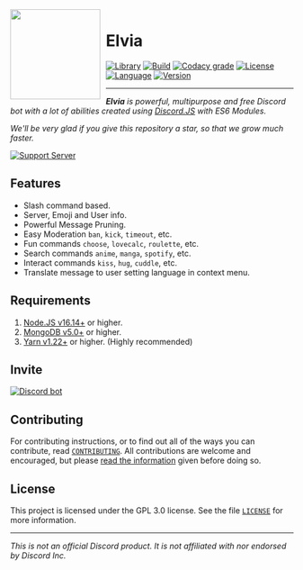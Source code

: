 <img width="160" height="160" align="left" style="float: left; margin: 0 10px 10px 0;" src="https://i.imgur.com/EDf862b.jpeg">

# Elvia

[![Library][library]][discord.js docs]
[![Build][build]][continuous integration]
[![Codacy grade][codacy grade]][codacy]
[![License][license badge]][license]
[![Language]][language]
[![Version]][version]

---

<i>**Elvia** is powerful, multipurpose and free Discord bot with a lot of abilities created using [Discord.JS][discord.js github] with ES6 Modules.

We'll be very glad if you give this repository a star, so that we grow much faster.
</i>

[![Support Server][support server]][discord server]

## Features

* Slash command based.
* Server, Emoji and User info.
* Powerful Message Pruning.
* Easy Moderation `ban`, `kick`, `timeout`, etc.
* Fun commands `choose`, `lovecalc`, `roulette`, etc.
* Search commands `anime`, `manga`, `spotify`, etc.
* Interact commands `kiss`, `hug`, `cuddle`, etc.
* Translate message to user setting language in context menu.

## Requirements
1. [Node.JS v16.14+][node.js] or higher.
2. [MongoDB v5.0+][mongodb] or higher.
3. [Yarn v1.22+][yarn] or higher. (Highly recommended)

## Invite
[![Discord bot][discord bot]][top.gg]

## Contributing
For contributing instructions, or to find out all of the ways you can contribute, read [`CONTRIBUTING`][contributing]. All contributions are welcome and encouraged, but please [read the information][code of conduct] given before doing so.

## License
This project is licensed under the GPL 3.0 license. See the file [`LICENSE`][license] for more information.

---
<i>This is not an official Discord product. It is not affiliated with nor endorsed by Discord Inc.</i>

<!-- LINKS -->

[discord.js docs]: https://discord.js.org/#/
[continuous integration]: https://github.com/Rygent/ElviaBot/actions/workflows/continuous-integration.yml
[codacy]: https://app.codacy.com/gh/Rygent/ElviaBot/dashboard
[license]: ./LICENSE

[node.js]: https://nodejs.org/en/download
[mongodb]: https://www.mongodb.com/try/download/community
[yarn]: https://yarnpkg.com/en/docs/install

[discord.js github]: https://github.com/discordjs/discord.js
[discord server]: https://discord.gg/FD5MMabf8Y
[top.gg]: https://top.gg/bot/614645495779819551
[contributing]: ./.github/CONTRIBUTING.md
[code of conduct]: ./.github/CODE_OF_CONDUCT.md

<!-- BADGES -->

[library]: https://img.shields.io/badge/library-discord.js-5865f2?style=for-the-badge
[build]: https://img.shields.io/github/actions/workflow/status/Rygent/ElviaBot/continuous-integration.yml?logo=github&style=for-the-badge
[codacy grade]: https://img.shields.io/codacy/grade/f7c237153ea545059c7d0521e59def69/main?logo=codacy&style=for-the-badge
[license badge]: https://img.shields.io/github/license/Rygent/ElviaBot?style=for-the-badge
[language]: https://img.shields.io/github/languages/top/Rygent/ElviaBot?color=3178c6&logoColor=white&style=for-the-badge
[version]: https://img.shields.io/github/package-json/v/Rygent/ElviaBot/main?label=version&color=ff4949&style=for-the-badge
[support server]: https://invidget.switchblade.xyz/FD5MMabf8Y
[discord bot]: https://top.gg/api/widget/614645495779819551.svg
